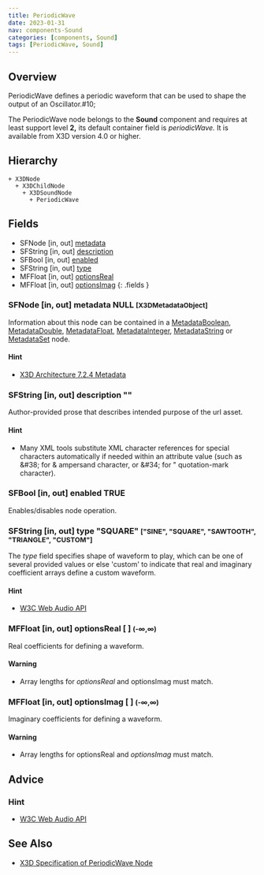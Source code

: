 ```yaml
---
title: PeriodicWave
date: 2023-01-31
nav: components-Sound
categories: [components, Sound]
tags: [PeriodicWave, Sound]
---
```

<style>
.post h3 {
   word-spacing: 0.2em;
}
</style>

## Overview

PeriodicWave defines a periodic waveform that can be used to shape the output of an Oscillator.#10;

The PeriodicWave node belongs to the **Sound** component and requires at least support level **2,** its default container field is *periodicWave.* It is available from X3D version 4.0 or higher.

## Hierarchy

```
+ X3DNode
  + X3DChildNode
    + X3DSoundNode
      + PeriodicWave
```

## Fields

- SFNode \[in, out\] [metadata](#sfnode-in-out-metadata-null-x3dmetadataobject)
- SFString \[in, out\] [description](#sfstring-in-out-description-)
- SFBool \[in, out\] [enabled](#sfbool-in-out-enabled-true)
- SFString \[in, out\] [type](#sfstring-in-out-type-square-sine-square-sawtooth-triangle-custom)
- MFFloat \[in, out\] [optionsReal](#mffloat-in-out-optionsreal----)
- MFFloat \[in, out\] [optionsImag](#mffloat-in-out-optionsimag----)
{: .fields }

### SFNode [in, out] **metadata** NULL <small>[X3DMetadataObject]</small>

Information about this node can be contained in a [MetadataBoolean](/x_ite/components/core/metadataboolean/), [MetadataDouble](/x_ite/components/core/metadatadouble/), [MetadataFloat](/x_ite/components/core/metadatafloat/), [MetadataInteger](/x_ite/components/core/metadatainteger/), [MetadataString](/x_ite/components/core/metadatastring/) or [MetadataSet](/x_ite/components/core/metadataset/) node.

#### Hint

- [X3D Architecture 7.2.4 Metadata](https://www.web3d.org/specifications/X3Dv4/ISO-IEC19775-1v4-IS/Part01/components/core.html#Metadata)

### SFString [in, out] **description** ""

Author-provided prose that describes intended purpose of the url asset.

#### Hint

- Many XML tools substitute XML character references for special characters automatically if needed within an attribute value (such as &amp;#38; for &amp; ampersand character, or &amp;#34; for " quotation-mark character).

### SFBool [in, out] **enabled** TRUE

Enables/disables node operation.

### SFString [in, out] **type** "SQUARE" <small>["SINE", "SQUARE", "SAWTOOTH", "TRIANGLE", "CUSTOM"]</small>

The *type* field specifies shape of waveform to play, which can be one of several provided values or else 'custom' to indicate that real and imaginary coefficient arrays define a custom waveform.

#### Hint

- [W3C Web Audio API](https://www.w3.org/TR/webaudio/#dictdef-periodicwaveoptions)

### MFFloat [in, out] **optionsReal** [ ] <small>(-∞,∞)</small>

Real coefficients for defining a waveform.

#### Warning

- Array lengths for *optionsReal* and optionsImag must match.

### MFFloat [in, out] **optionsImag** [ ] <small>(-∞,∞)</small>

Imaginary coefficients for defining a waveform.

#### Warning

- Array lengths for optionsReal and *optionsImag* must match.

## Advice

### Hint

- [W3C Web Audio API](https://www.w3.org/TR/webaudio/#periodicwave)

## See Also

- [X3D Specification of PeriodicWave Node](https://www.web3d.org/documents/specifications/19775-1/V4.0/Part01/components/sound.html#PeriodicWave)
